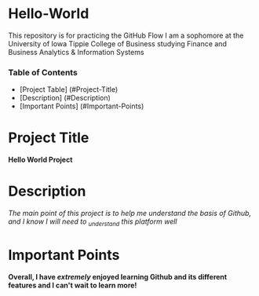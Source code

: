 # Hello-World
This repository is for practicing the GitHub Flow
I am a sophomore at the University of Iowa Tippie College of Business studying Finance and Business Analytics & Information Systems
### Table of Contents
- [Project Table] (#Project-Title)
- [Description] (#Description)
- [Important Points] (#Important-Points)

 # Project Title
**Hello World Project**

# Description
_The main point of this project is to help me understand the basis of Github, and I know I will need to <sub>understand</sub> this platform well_

# Important Points 

**Overall, I have _extremely_ enjoyed learning Github and its different features and I can't wait to learn more!**
